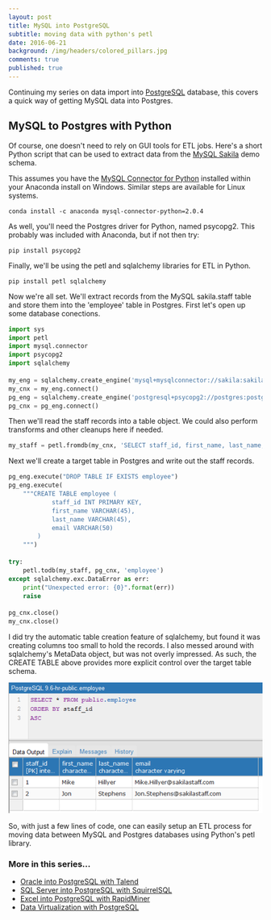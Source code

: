 ```yaml
---
layout: post
title: MySQL into PostgreSQL
subtitle: moving data with python's petl
date: 2016-06-21
background: /img/headers/colored_pillars.jpg
comments: true
published: true
---
```


Continuing my series on data import into [PostgreSQL](https://www.postgresql.org/) database, this covers a quick way of getting MySQL data into Postgres. 

## MySQL to Postgres with Python

Of course, one doesn't need to rely on GUI tools for ETL jobs.  Here's a short Python script that can be used to extract data from the [MySQL Sakila](https://dev.mysql.com/doc/sakila/en/) demo schema.

This assumes you have the [MySQL Connector for Python](https://anaconda.org/anaconda/mysql-connector-python) installed within your Anaconda install on Windows.  Similar steps are available for Linux systems.

    conda install -c anaconda mysql-connector-python=2.0.4

As well, you'll need the Postgres driver for Python, named psycopg2.  This probably was included with Anaconda, but if not then try:

    pip install psycopg2

Finally, we'll be using the petl and sqlalchemy libraries for ETL in Python.

    pip install petl sqlalchemy

Now we're all set.  We'll extract records from the MySQL sakila.staff table and store them into the 'employee' table in Postgres.  First let's open up some database conections.

```python 
import sys
import petl
import mysql.connector
import psycopg2
import sqlalchemy

my_eng = sqlalchemy.create_engine('mysql+mysqlconnector://sakila:sakila@localhost/sakila')
my_cnx = my_eng.connect()
pg_eng = sqlalchemy.create_engine('postgresql+psycopg2://postgres:postgres@localhost/hr')
pg_cnx = pg_eng.connect()
```

Then we'll read the staff records into a table object.   We could also perform transforms and other cleanups here if needed.

```python 
my_staff = petl.fromdb(my_cnx, 'SELECT staff_id, first_name, last_name, email FROM staff')
```

Next we'll create a target table in Postgres and write out the staff records.

```python 
pg_eng.execute("DROP TABLE IF EXISTS employee")
pg_eng.execute(
    """CREATE TABLE employee (
            staff_id INT PRIMARY KEY,
            first_name VARCHAR(45),
            last_name VARCHAR(45),
            email VARCHAR(50)
        )
    """)

try:
    petl.todb(my_staff, pg_cnx, 'employee')
except sqlalchemy.exc.DataError as err:
    print("Unexpected error: {0}".format(err))
    raise 

pg_cnx.close()
my_cnx.close()
```

I did try the automatic table creation feature of sqlalchemy, but found it was creating columns too small to hold the records. I also messed around with sqlalchemy's MetaData object, but was not overly impressed. As such, the CREATE TABLE above provides more explicit control over the target table schema. 

<img src="/img/posts/petl_pg.png" class="img-fluid" />

So, with just a few lines of code, one can easily setup an ETL process for moving data between MySQL and Postgres databases using Python's petl library.

### More in this series...
* [Oracle into PostgreSQL with Talend](/2016/06/12/oracle_to_postgres/)
* [SQL Server into PostgreSQL with SquirrelSQL](/2016/06/16/sqlserver_to_postgres/)
* [Excel into PostgreSQL with RapidMiner](/2016/06/29/excel_to_postgres/)
* [Data Virtualization with PostgreSQL](/2016/07/18/pg_data_virt/)
